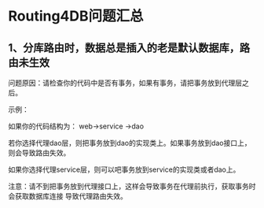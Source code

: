 # Routing4DB问题汇总 #

## 1、分库路由时，数据总是插入的老是默认数据库，路由未生效 ##

问题原因：请检查你的代码中是否有事务，如果有事务，请把事务放到代理层之后。

示例：

如果你的代码结构为：  web->service ->dao

若你选择代理dao层，则把事务放到dao的实现类上。如果事务放到dao接口上，则会导致路由失效。

如果你选择代理service层，则可以吧事务放到service的实现类或者dao上。

注意：请不到把事务放到代理接口上，这样会导致事务在代理前执行，获取事务时会获取数据库连接  导致代理路由失效。
